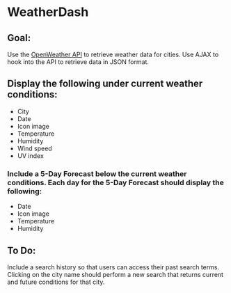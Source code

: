 
# WeatherDash
## Goal:

Use the [OpenWeather API](https://openweathermap.org/api) to retrieve weather data for cities.
Use AJAX to hook into the API to retrieve data in JSON format.

## Display the following under current weather conditions:
* City
* Date
* Icon image
* Temperature
* Humidity
* Wind speed
* UV index

### Include a 5-Day Forecast below the current weather conditions. Each day for the 5-Day Forecast should display the following:

* Date
* Icon image
* Temperature
* Humidity

## To Do:
Include a search history so that users can access their past search terms. Clicking on the city name should perform a new search that returns current and future conditions for that city.

